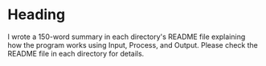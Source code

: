 # Heading
I wrote a 150-word summary in each directory's README file explaining how the program works using Input, Process, and Output. Please check the README file in each directory for details.